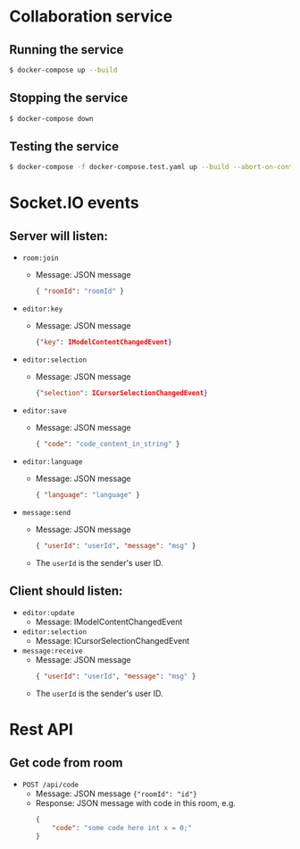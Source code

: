 # Collaboration service
## Running the service

```sh
$ docker-compose up --build
```

## Stopping the service
```sh
$ docker-compose down
```

## Testing the service
```sh
$ docker-compose -f docker-compose.test.yaml up --build --abort-on-container-exit
```

# Socket.IO events

## Server will listen:

- `room:join`
  - Message: JSON message
    ```json
    { "roomId": "roomId" }
    ```
- `editor:key`
  - Message: JSON message
    ```json
    {"key": IModelContentChangedEvent}
    ```
- `editor:selection`
  - Message: JSON message
    ```json
    {"selection": ICursorSelectionChangedEvent}
    ```
- `editor:save`

  - Message: JSON message
    ```json
    { "code": "code_content_in_string" }
    ```

- `editor:language`
  - Message: JSON message
    ```json
    { "language": "language" }
    ```
- `message:send`
  - Message: JSON message
    ```json
    { "userId": "userId", "message": "msg" }
    ```
  - The `userId` is the sender's user ID.

## Client should listen:

- `editor:update`
  - Message: IModelContentChangedEvent
- `editor:selection`
  - Message: ICursorSelectionChangedEvent
- `message:receive`
  - Message: JSON message
    ```json
    { "userId": "userId", "message": "msg" }
    ```
  - The `userId` is the sender's user ID.

# Rest API

## Get code from room
- `POST /api/code`
    - Message: JSON message `{"roomId": "id"}`
    - Response: JSON message with code in this room, e.g.
        ```json
        {
            "code": "some code here int x = 0;"
        }
        ```
